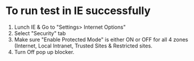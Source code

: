 To run test in IE successfully
===============================
1. Lunch IE & Go to "Settings> Internet Options"
2. Select "Security" tab
3. Make sure "Enable Protected Mode" is either ON or OFF for all 4 zones (Internet, Local Intranet, Trusted Sites & Restricted sites.
4. Turn Off pop up blocker.